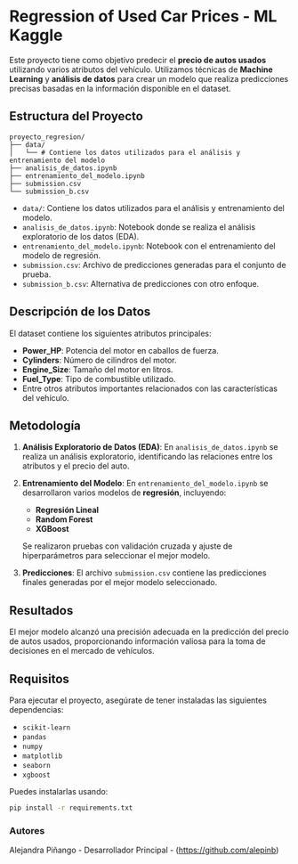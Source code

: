 # Regression of Used Car Prices - ML Kaggle

Este proyecto tiene como objetivo predecir el **precio de autos usados** utilizando varios atributos del vehículo. Utilizamos técnicas de **Machine Learning** y **análisis de datos** para crear un modelo que realiza predicciones precisas basadas en la información disponible en el dataset.

## Estructura del Proyecto

```
proyecto_regresion/
├── data/
│   └── # Contiene los datos utilizados para el análisis y entrenamiento del modelo
├── analisis_de_datos.ipynb
├── entrenamiento_del_modelo.ipynb
├── submission.csv
└── submission_b.csv
```

* `data/`: Contiene los datos utilizados para el análisis y entrenamiento del modelo.
* `analisis_de_datos.ipynb`: Notebook donde se realiza el análisis exploratorio de los datos (EDA).
* `entrenamiento_del_modelo.ipynb`: Notebook con el entrenamiento del modelo de regresión.
* `submission.csv`: Archivo de predicciones generadas para el conjunto de prueba.
* `submission_b.csv`: Alternativa de predicciones con otro enfoque.

## Descripción de los Datos

El dataset contiene los siguientes atributos principales:

* **Power_HP**: Potencia del motor en caballos de fuerza.
* **Cylinders**: Número de cilindros del motor.
* **Engine_Size**: Tamaño del motor en litros.
* **Fuel_Type**: Tipo de combustible utilizado.
* Entre otros atributos importantes relacionados con las características del vehículo.

## Metodología

1. **Análisis Exploratorio de Datos (EDA)**: En `analisis_de_datos.ipynb` se realiza un análisis exploratorio, identificando las relaciones entre los atributos y el precio del auto.

2. **Entrenamiento del Modelo**: En `entrenamiento_del_modelo.ipynb` se desarrollaron varios modelos de **regresión**, incluyendo:
   * **Regresión Lineal**
   * **Random Forest**
   * **XGBoost**

   Se realizaron pruebas con validación cruzada y ajuste de hiperparámetros para seleccionar el mejor modelo.

3. **Predicciones**: El archivo `submission.csv` contiene las predicciones finales generadas por el mejor modelo seleccionado.

## Resultados

El mejor modelo alcanzó una precisión adecuada en la predicción del precio de autos usados, proporcionando información valiosa para la toma de decisiones en el mercado de vehículos.

## Requisitos

Para ejecutar el proyecto, asegúrate de tener instaladas las siguientes dependencias:

* `scikit-learn`
* `pandas`
* `numpy`
* `matplotlib`
* `seaborn`
* `xgboost`

Puedes instalarlas usando:

```bash
pip install -r requirements.txt
```

### Autores

Alejandra Piñango - Desarrollador Principal - (https://github.com/alepinb)
